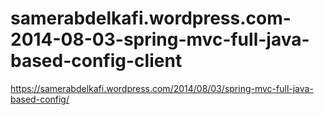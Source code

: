 # samerabdelkafi.wordpress.com-2014-08-03-spring-mvc-full-java-based-config-client

https://samerabdelkafi.wordpress.com/2014/08/03/spring-mvc-full-java-based-config/
